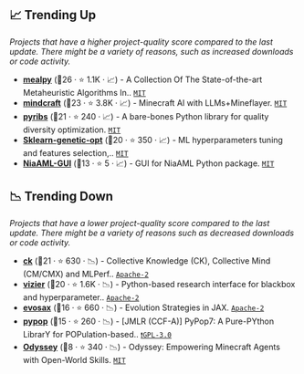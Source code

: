 ## 📈 Trending Up

_Projects that have a higher project-quality score compared to the last update. There might be a variety of reasons, such as increased downloads or code activity._

- <b><a href="https://github.com/thieu1995/mealpy">mealpy</a></b> (🥇26 ·  ⭐ 1.1K · 📈) - A Collection Of The State-of-the-art Metaheuristic Algorithms In.. <code><a href="http://bit.ly/34MBwT8">MIT</a></code>
- <b><a href="https://github.com/mindcraft-bots/mindcraft">mindcraft</a></b> (🥇23 ·  ⭐ 3.8K · 📈) - Minecraft AI with LLMs+Mineflayer. <code><a href="http://bit.ly/34MBwT8">MIT</a></code>
- <b><a href="https://github.com/icaros-usc/pyribs">pyribs</a></b> (🥇21 ·  ⭐ 240 · 📈) - A bare-bones Python library for quality diversity optimization. <code><a href="http://bit.ly/34MBwT8">MIT</a></code>
- <b><a href="https://github.com/rodrigo-arenas/Sklearn-genetic-opt">Sklearn-genetic-opt</a></b> (🥈20 ·  ⭐ 350 · 📈) - ML hyperparameters tuning and features selection,.. <code><a href="http://bit.ly/34MBwT8">MIT</a></code>
- <b><a href="https://github.com/firefly-cpp/NiaAML-GUI">NiaAML-GUI</a></b> (🥈13 ·  ⭐ 5 · 📈) - GUI for NiaAML Python package. <code><a href="http://bit.ly/34MBwT8">MIT</a></code>

## 📉 Trending Down

_Projects that have a lower project-quality score compared to the last update. There might be a variety of reasons such as decreased downloads or code activity._

- <b><a href="https://github.com/mlcommons/ck">ck</a></b> (🥇21 ·  ⭐ 630 · 📉) - Collective Knowledge (CK), Collective Mind (CM/CMX) and MLPerf.. <code><a href="http://bit.ly/3nYMfla">Apache-2</a></code>
- <b><a href="https://github.com/google/vizier">vizier</a></b> (🥈20 ·  ⭐ 1.6K · 📉) - Python-based research interface for blackbox and hyperparameter.. <code><a href="http://bit.ly/3nYMfla">Apache-2</a></code>
- <b><a href="https://github.com/RobertTLange/evosax">evosax</a></b> (🥈16 ·  ⭐ 660 · 📉) - Evolution Strategies in JAX. <code><a href="http://bit.ly/3nYMfla">Apache-2</a></code>
- <b><a href="https://github.com/Evolutionary-Intelligence/pypop">pypop</a></b> (🥈15 ·  ⭐ 260 · 📉) - [JMLR (CCF-A)] PyPop7: A Pure-PYthon LibrarY for POPulation-based.. <code><a href="http://bit.ly/2M0xdwT">❗️GPL-3.0</a></code>
- <b><a href="https://github.com/zju-vipa/Odyssey">Odyssey</a></b> (🥉8 ·  ⭐ 340 · 📉) - Odyssey: Empowering Minecraft Agents with Open-World Skills. <code><a href="http://bit.ly/34MBwT8">MIT</a></code>


